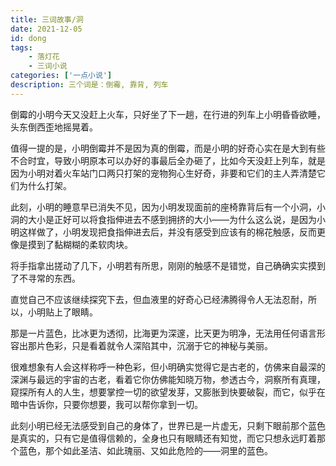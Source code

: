 ```yaml
---
title: 三词故事/洞
date: 2021-12-05 
id: dong
tags:  
    - 落灯花
    - 三词小说
categories: ['一点小说']
description: 三个词是：倒霉, 靠背, 列车
---
```


倒霉的小明今天又没赶上火车，只好坐了下一趟，在行进的列车上小明昏昏欲睡，头东倒西歪地摇晃着。

值得一提的是，小明倒霉并不是因为真的倒霉，而是小明的好奇心实在是大到有些不合时宜，导致小明原本可以办好的事最后全办砸了，比如今天没赶上列车，就是因为小明对着火车站门口两只打架的宠物狗心生好奇，非要和它们的主人弄清楚它们为什么打架。

此刻，小明的睡意早已消失不见，因为小明发现面前的座椅靠背后有一个小洞，小洞的大小是正好可以将食指伸进去不感到拥挤的大小——为什么这么说，是因为小明这样做了，小明发现把食指伸进去后，并没有感受到应该有的棉花触感，反而更像是摸到了黏糊糊的柔软肉块。

将手指拿出搓动了几下，小明若有所思，刚刚的触感不是错觉，自己确确实实摸到了不寻常的东西。

直觉自己不应该继续探究下去，但血液里的好奇心已经沸腾得令人无法忍耐，所以，小明贴上了眼睛。

那是一片蓝色，比冰更为透彻，比海更为深邃，比天更为明净，无法用任何语言形容出那片色彩，只是看着就令人深陷其中，沉溺于它的神秘与美丽。

很难想象有人会这样称呼一种色彩，但小明确实觉得它是古老的，仿佛来自最深的深渊与最远的宇宙的古老，看着它你仿佛能知晓万物，参透古今，洞察所有真理，窥探所有人的人生，想要掌控一切的欲望发芽，又膨胀到快要破裂，而它，似乎在暗中告诉你，只要你想要，我可以帮你拿到一切。

此刻小明已经无法感受到自己的身体了，世界已是一片虚无，只剩下眼前那个蓝色是真实的，只有它是值得信赖的，全身也只有眼睛还有知觉，而它只想永远盯着那个蓝色，那个如此圣洁、如此瑰丽、又如此危险的——洞里的蓝色。

